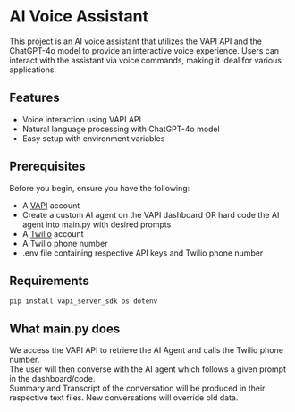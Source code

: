 # AI Voice Assistant

This project is an AI voice assistant that utilizes the VAPI API and the ChatGPT-4o model to provide an interactive voice experience. Users can interact with the assistant via voice commands, making it ideal for various applications.

## Features

- Voice interaction using VAPI API
- Natural language processing with ChatGPT-4o model
- Easy setup with environment variables

## Prerequisites

Before you begin, ensure you have the following:

- A [VAPI](https://vapi.ai/) account
- Create a custom AI agent on the VAPI dashboard OR hard code the AI agent into main.py with desired prompts
- A [Twilio](https://www.twilio.com/) account
- A Twilio phone number
- .env file containing respective API keys and Twilio phone number

## Requirements
```pip install vapi_server_sdk os dotenv```

## What main.py does
We access the VAPI API to retrieve the AI Agent and calls the Twilio phone number.  
The user will then converse with the AI agent which follows a given prompt in the dashboard/code.  
Summary and Transcript of the conversation will be produced in their respective text files. New conversations will override old data.

